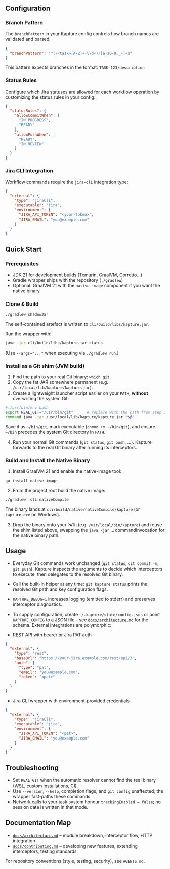 ## Configuration

### Branch Pattern

The `branchPattern` in your Kapture config controls how branch names are validated and parsed:

```json
{
  "branchPattern": "^(?<task>[A-Z]+-\\d+)/[a-z0-9._-]+$"
}
```

This pattern expects branches in the format: `TASK-123/description`

### Status Rules

Configure which Jira statuses are allowed for each workflow operation by customizing the status rules in your config:

```json
{
  "statusRules": {
    "allowCommitWhen": [
      "IN_PROGRESS",
      "READY"
    ],
    "allowPushWhen": [
      "READY",
      "IN_REVIEW"
    ]
  }
}
```

### Jira CLI Integration

Workflow commands require the `jira-cli` integration type:

```json
{
  "external": {
    "type": "jiraCli",
    "executable": "jira",
    "environment": {
      "JIRA_API_TOKEN": "<your-token>",
      "JIRA_EMAIL": "you@example.com"
    }
  }
}
```


## Quick Start

### Prerequisites

- JDK 21 for development builds (Temurin, GraalVM, Corretto…)
- Gradle wrapper ships with the repository (`./gradlew`)
- Optional: GraalVM 21 with the `native-image` component if you want the native binary

### Clone & Build

```bash
./gradlew shadowJar
```

The self-contained artefact is written to `cli/build/libs/kapture.jar`.

Run the wrapper with:

```bash
java -jar cli/build/libs/kapture.jar status
```

(Use `--args="..."` when executing via `./gradlew run`.)

### Install as a Git shim (JVM build)

1. Find the path to your real Git binary: `which git`.
2. Copy the fat JAR somewhere permanent (e.g. `/usr/local/lib/kapture/kapture.jar`).
3. Create a lightweight launcher script earlier on your `PATH`, **without** overwriting the system Git:

```bash
#!/usr/bin/env bash
export REAL_GIT="/usr/bin/git"      # replace with the path from step 1
command java -jar /usr/local/lib/kapture/kapture.jar "$@"
```

Save it as `~/bin/git`, mark executable (`chmod +x ~/bin/git`), and ensure `~/bin` precedes the system Git directory
in `PATH`.

4. Run your normal Git commands (`git status`, `git push`, …). Kapture forwards to the real Git binary after running
   its interceptors.

### Build and Install the Native Binary

1. Install GraalVM 21 and enable the native-image tool:

```bash
gu install native-image
```

2. From the project root build the native image:

```bash
./gradlew :cli:nativeCompile
```

The binary lands at `cli/build/native/nativeCompile/kapture` (or `kapture.exe` on Windows).

3. Drop the binary onto your `PATH` (e.g. `/usr/local/bin/kapture`) and reuse the shim listed above, swapping the
   `java -jar …` commandInvocation for the native binary path.

## Usage

- Everyday Git commands work unchanged (`git status`, `git commit -m`, `git push`). Kapture inspects the arguments to
  decide which interceptors to execute, then delegates to the resolved Git binary.
- Call the built-in helper at any time: `git kapture status` prints the resolved Git path and key configuration flags.
- `KAPTURE_DEBUG=1` increases logging (emitted to stderr) and preserves interceptor diagnostics.
- To supply configuration, create `~/.kapture/state/config.json` or point `KAPTURE_CONFIG` to a JSON file – see
  [`docs/architecture.md`](docs/architecture.md) for the schema. External integrations are polymorphic:

- REST API with bearer or Jira PAT auth

```json
{
  "external": {
    "type": "rest",
    "baseUrl": "https://your-jira.example.com/rest/api/3",
    "auth": {
      "type": "pat",
      "email": "you@example.com",
      "token": "<pat>"
    }
  }
}
```

- Jira CLI wrapper with environment-provided credentials

```json
{
  "external": {
    "type": "jiraCli",
    "executable": "jira",
    "environment": {
      "JIRA_API_TOKEN": "<pat>",
      "JIRA_EMAIL": "you@example.com"
    }
  }
}
```

## Troubleshooting

- Set `REAL_GIT` when the automatic resolver cannot find the real binary (WSL, custom installations, CI).
- Use `--version`, `--help`, completion flags, and `git config` unaffected; the wrapper fast-paths these commands.
- Network calls to your task system honour `trackingEnabled = false`; no session data is written in that mode.

## Documentation Map

- [`docs/architecture.md`](docs/architecture.md) – module breakdown, interceptor flow, HTTP integration
- [`docs/contributing.md`](docs/contributing.md) – developing new features, extending interceptors, testing standards

For repository conventions (style, testing, security), see `AGENTS.md`.
